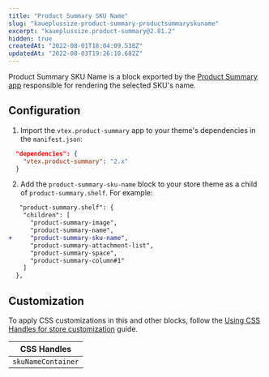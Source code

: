 ```yaml
---
title: "Product Summary SKU Name"
slug: "kaueplussize-product-summary-productsummaryskuname"
excerpt: "kaueplussize.product-summary@2.81.2"
hidden: true
createdAt: "2022-08-01T18:04:09.538Z"
updatedAt: "2022-08-03T19:26:10.682Z"
---
```

Product Summary SKU Name is a block exported by the [Product Summary app](https://developers.vtex.com/vtex-developer-docs/docs/vtex-product-summary) responsible for rendering the selected SKU's name.

## Configuration

1. Import the `vtex.product-summary` app to your theme's dependencies in the `manifest.json`:

```json
  "dependencies": {
    "vtex.product-summary": "2.x"
  }
```

2. Add the `product-summary-sku-name` block to your store theme as a child of `product-summary.shelf`. For example:

```diff
   "product-summary.shelf": {
    "children": [
      "product-summary-image",
      "product-summary-name",
+     "product-summary-sku-name",
      "product-summary-attachment-list",
      "product-summary-space",
      "product-summary-column#1"
    ]
  },
```

## Customization

To apply CSS customizations in this and other blocks, follow the [Using CSS Handles for store customization](https://developers.vtex.com/vtex-developer-docs/docs/vtex-io-documentation-using-css-handles-for-store-customization) guide.

| CSS Handles        |
| ------------------ |
| `skuNameContainer` |